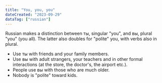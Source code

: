 ```yaml
---
title: "You, you, you"
dateCreated: "2023-09-29"
dataTag: ["russian"]
---
```


Russian makes a distinction between ты, singular "you", and вы, plural "you" (you all). The latter also doubles for "polite" you, with verbs also in plural.

- Use ты with friends and your family members.
- Use вы with adult strangers, your teachers and in other formal interactions (at the store, the doctor's, the airport etc.).
- People use вы with those who are much older.
- Nobody is "polite" toward kids.
